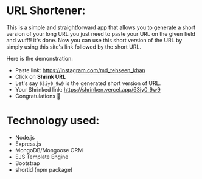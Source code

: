 # URL Shortener:

This is a simple and straightforward app that allows you to generate a short version of your long URL you just need to paste your URL on the given field and wufff! it's done. Now you can use this short version of the URL by simply using this site's link followed by the short URL.

Here is the demonstration:

- Paste link: https://instagram.com/md_tehseen_khan
- Click on **Shrink URL**
- Let's say `63iy0_9w9` is the generated short version of URL.
- Your Shrinked link: https://shrinken.vercel.app/63iy0_9w9
- Congratulations 🎉

# Technology used:

- Node.js
- Express.js
- MongoDB/Mongoose ORM
- EJS Template Engine
- Bootstrap
- shortid (npm package)
